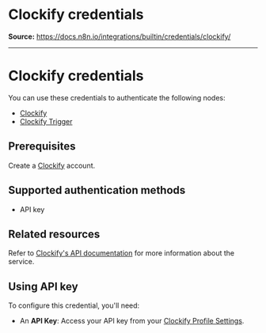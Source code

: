 # Clockify credentials

**Source:** https://docs.n8n.io/integrations/builtin/credentials/clockify/

---

# Clockify credentials

You can use these credentials to authenticate the following nodes:

- [Clockify](../../app-nodes/n8n-nodes-base.clockify/)
- [Clockify Trigger](../../trigger-nodes/n8n-nodes-base.clockifytrigger/)

## Prerequisites

Create a [Clockify](https://www.clockify.com/) account.

## Supported authentication methods

- API key

## Related resources

Refer to [Clockify's API documentation](https://docs.developer.clockify.me/) for more information about the service.

## Using API key

To configure this credential, you'll need:

- An **API Key**: Access your API key from your [Clockify Profile Settings](https://clockify.me/help/users/profile-settings).
